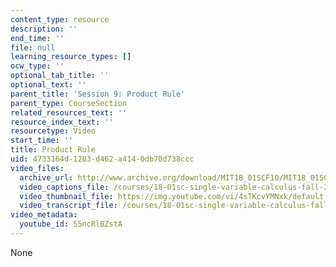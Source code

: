 ```yaml
---
content_type: resource
description: ''
end_time: ''
file: null
learning_resource_types: []
ocw_type: ''
optional_tab_title: ''
optional_text: ''
parent_title: 'Session 9: Product Rule'
parent_type: CourseSection
related_resources_text: ''
resource_index_text: ''
resourcetype: Video
start_time: ''
title: Product Rule
uid: 4733164d-1203-d462-a414-0db70d738ccc
video_files:
  archive_url: http://www.archive.org/download/MIT18_01SCF10/MIT18_01SCF10Rec_07_300k.mp4
  video_captions_file: /courses/18-01sc-single-variable-calculus-fall-2010/494287a92c365739a38755de07a5b11f_55ncRlBZstA.vtt
  video_thumbnail_file: https://img.youtube.com/vi/4sTKcvYMNxk/default.jpg
  video_transcript_file: /courses/18-01sc-single-variable-calculus-fall-2010/2f9a956462ea89d6852402f75d54317e_55ncRlBZstA.pdf
video_metadata:
  youtube_id: 55ncRlBZstA
---
```

None


